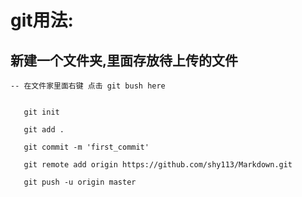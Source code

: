 # git用法:

## 新建一个文件夹,里面存放待上传的文件

```
-- 在文件家里面右键 点击 git bush here


   git init

   git add .

   git commit -m 'first_commit'

   git remote add origin https://github.com/shy113/Markdown.git

   git push -u origin master

```
